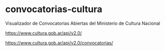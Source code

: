 # convocatorias-cultura
Visualizador de Convocatorias Abiertas del Ministerio de Cultura Nacional

https://www.cultura.gob.ar/api/v2.0/

https://www.cultura.gob.ar/api/v2.0/convocatorias/